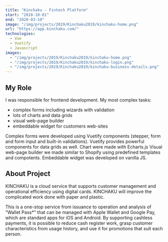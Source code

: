 ```yaml
---
title: "Kinchaku - Fintech Platform"
start: "2018-10-01"
end: "2020-03-10"
image: "/img/projects/2019/Kinchaku2019/kinchaku-home.png"
url: "https://app.kinchaku.com/"
technologies:
  - Vue
  - Vuetify
  - Javascript
images:
  - "/img/projects/2019/Kinchaku2019/kinchaku-home.png"
  - "/img/projects/2019/Kinchaku2019/kinchaku-login.png"
  - "/img/projects/2019/Kinchaku2019/kinchaku-business-details.png"
---
```


## My Role

I was responsible for frontend development.
My most complex tasks:

- complex forms including wizards with validation
- lots of charts and data grids
- visual web-page builder
- embeddable widget for customers web-sites

Complex forms were developed using Vuetify components (stepper, form and form input and built-in validations). Vuetify provides powerful components for data grids as well.
Chart were made with Echarts.js
Visual web-page builder we made similar to Shopify using predefined templates and compotents.
Embeddable widget was developed on vanilla JS.

## About Project

KINCHAKU is a cloud service that supports customer management and operational efficiency using digital cards.
KINCHAKU will improve the complicated work done with paper and plastic.

This is a one-stop service from issuance to operation and analysis of “Wallet Pass\*” that can be managed with Apple Wallet and Google Pay, which are standard apps for iOS and Android.
By supporting cashless payments, it is possible to reduce cash register work, grasp customer characteristics from usage history, and use it for promotions that suit each person.
